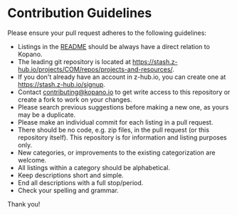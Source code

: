 # Contribution Guidelines
Please ensure your pull request adheres to the following guidelines:

* Listings in the [README](README.md) should be always have a direct relation to Kopano.
* The leading git repository is located at https://stash.z-hub.io/projects/COM/repos/projects-and-resources/.
* If you don't already have an account in z-hub.io, you can create one at https://stash.z-hub.io/signup.
* Contact contributing@kopano.io to get write access to this repository or create a fork to work on your changes.
* Please search previous suggestions before making a new one, as yours may be a duplicate.
* Please make an individual commit for each listing in a pull request.
* There should be no code, e.g. zip files, in the pull request (or this repository itself). This repository is for information and listing purposes only. 
* New categories, or improvements to the existing categorization are welcome.
* All listings within a category should be alphabetical. 
* Keep descriptions short and simple. 
* End all descriptions with a full stop/period.
* Check your spelling and grammar.

Thank you!
